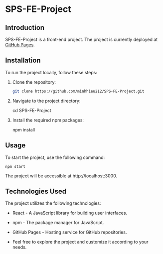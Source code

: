# SPS-FE-Project

## Introduction

SPS-FE-Project is a front-end project. The project is currently deployed at [GitHub Pages](https://minhhieu212.github.io/SPS-FE-Project/).

## Installation

To run the project locally, follow these steps:

1. Clone the repository:

   ```bash
   git clone https://github.com/minhhieu212/SPS-FE-Project.git

2. Navigate to the project directory:

    cd SPS-FE-Project

3. Install the required npm packages:

    npm install

## Usage

To start the project, use the following command:

    npm start

The project will be accessible at http://localhost:3000.

## Technologies Used

The project utilizes the following technologies:

- React - A JavaScript library for building user interfaces.

- npm - The package manager for JavaScript.

- GitHub Pages - Hosting service for GitHub repositories.

- Feel free to explore the project and customize it according to your needs.
